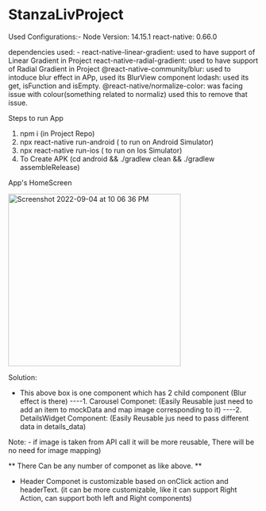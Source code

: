 # StanzaLivProject

Used Configurations:-
Node Version: 14.15.1
react-native: 0.66.0

dependencies used: -
react-native-linear-gradient:   used to have support of Linear Gradient in Project
react-native-radial-gradient:   used to have support of Radial Gradient in Project
@react-native-community/blur:   used to intoduce blur effect in APp, used its BlurView component
lodash: used its get, isFunction and isEmpty.
@react-native/normalize-color:  was facing issue with colour(something related to normaliz) used this to remove that issue.

Steps to run App
1. npm i (in Project Repo)
2. npx react-native run-android ( to run on Android Simulator)
3. npx react-native run-ios ( to run on Ios Simulator)
4. To Create APK (cd android && ./gradlew clean && ./gradlew assembleRelease)


App's HomeScreen


<img width="347" alt="Screenshot 2022-09-04 at 10 06 36 PM" src="https://user-images.githubusercontent.com/112815537/188323915-19e3129e-ceb1-455d-9d4e-764f841518c8.png">


Solution: 
* This above box is one component which has 2 child component (Blur effect is there)
----1. Carousel Componet: (Easily Reusable just need to add an item to mockData and map image corresponding to it)
----2. DetailsWidget Component: (Easily Reusable jus need to pass different data in details_data)

Note: - if image is taken from API call it will be more reusable, There will be no need for image mapping)

** There Can be any number of componet as like above. **

* Header Componet is customizable based on onClick action and headerText.
(it can be more customizable, like it can support Right Action, can support both left and Right components)
